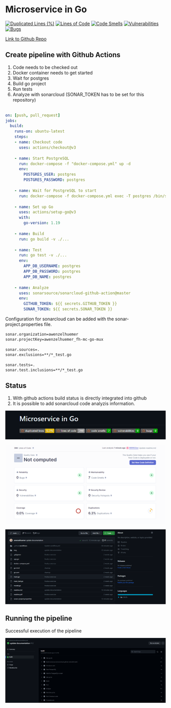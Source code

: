 # Microservice in Go

[![Duplicated Lines (%)](https://sonarcloud.io/api/project_badges/measure?project=awenzelhuemer_fh-mc-go-mux&metric=duplicated_lines_density)](https://sonarcloud.io/summary/new_code?id=awenzelhuemer_fh-mc-go-mux)
[![Lines of Code](https://sonarcloud.io/api/project_badges/measure?project=awenzelhuemer_fh-mc-go-mux&metric=ncloc)](https://sonarcloud.io/summary/new_code?id=awenzelhuemer_fh-mc-go-mux)
[![Code Smells](https://sonarcloud.io/api/project_badges/measure?project=awenzelhuemer_fh-mc-go-mux&metric=code_smells)](https://sonarcloud.io/summary/new_code?id=awenzelhuemer_fh-mc-go-mux)
[![Vulnerabilities](https://sonarcloud.io/api/project_badges/measure?project=awenzelhuemer_fh-mc-go-mux&metric=vulnerabilities)](https://sonarcloud.io/summary/new_code?id=awenzelhuemer_fh-mc-go-mux)
[![Bugs](https://sonarcloud.io/api/project_badges/measure?project=awenzelhuemer_fh-mc-go-mux&metric=bugs)](https://sonarcloud.io/summary/new_code?id=awenzelhuemer_fh-mc-go-mux)

[Link to Github Repo](https://github.com/awenzelhuemer/fh-mc-go-mux)



## Create pipeline with Github Actions

1. Code needs to be checked out
2. Docker container needs to get started
3. Wait for postgres
4. Build go project
5. Run tests
6. Analyze with sonarcloud (SONAR_TOKEN has to be set for this repository)

```yml

on: [push, pull_request]
jobs:
  build:
    runs-on: ubuntu-latest
    steps:
    - name: Checkout code
      uses: actions/checkout@v3
    
    - name: Start PostgreSQL
      run: docker-compose -f "docker-compose.yml" up -d
      env:
        POSTGRES_USER: postgres
        POSTGRES_PASSWORD: postgres

    - name: Wait for PostgreSQL to start
      run: docker-compose -f docker-compose.yml exec -T postgres /bin/sh -c 'while ! nc -z localhost 5432; do sleep 1; done;'
      
    - name: Set up Go
      uses: actions/setup-go@v3
      with:
        go-version: 1.19

    - name: Build
      run: go build -v ./...

    - name: Test
      run: go test -v ./...
      env:
        APP_DB_USERNAME: postgres
        APP_DB_PASSWORD: postgres
        APP_DB_NAME: postgres
      
    - name: Analyze
      uses: sonarsource/sonarcloud-github-action@master
      env:
        GITHUB_TOKEN: ${{ secrets.GITHUB_TOKEN }}
        SONAR_TOKEN: ${{ secrets.SONAR_TOKEN }}
```

Configuration for sonarcloud can be added with the sonar-project.properties file.

```
sonar.organization=awenzelhuemer
sonar.projectKey=awenzelhuemer_fh-mc-go-mux

sonar.sources=.
sonar.exclusions=**/*_test.go

sonar.tests=.
sonar.test.inclusions=**/*_test.go
```

## Status

1. With github actions build status is directly integrated into github
2. It is possible to add sonarcloud code analyzis information.

![Sonarcloud Status](img/status.png)

![Sonarcloud](img/SonarCloud.png)

![Pipeline check](img/pipeline_check.png)

## Running the pipeline

Successful execution of the pipeline

![Successful execution](img/pipeline.png)
